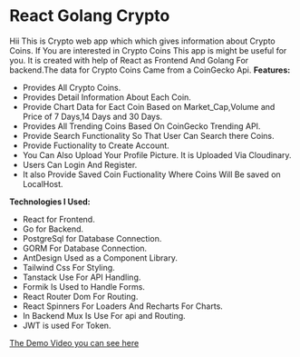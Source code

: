 # **React Golang Crypto**
Hii This is Crypto web app which which gives information about Crypto Coins. If You are interested in Crypto Coins This app is might be useful  for you.
It is created with help of React as Frontend And Golang For backend.The data for Crypto Coins Came from a CoinGecko Api.
**Features:**

* Provides All Crypto Coins.
* Provides Detail Information About Each Coin.
* Provide Chart Data for Eact Coin Based on Market_Cap,Volume and Price of 7 Days,14 Days and 30 Days.
* Provides All Trending Coins Based On CoinGecko Trending API.
* Provide Search Functionality So That User Can Search there Coins.
* Provide Fuctionality to Create Account.
* You Can Also Upload Your Profile Picture. It is Uploaded Via Cloudinary.
* Users Can Login And Register.
* It also Provide Saved Coin Fuctionality Where Coins Will Be saved on LocalHost.


**Technologies I Used:**
* React for Frontend.
* Go for Backend.
* PostgreSql for Database Connection.
* GORM For Database Connection.
* AntDesign Used as a Component Library.
* Tailwind Css For Styling.
* Tanstack Use For API Handling.
* Formik Is Used to Handle Forms.
* React Router Dom For Routing.
* React Spinners For Loaders And Recharts For Charts.
* In Backend Mux Is Use For api and Routing.
* JWT is used For Token.

[The Demo Video you can see here](https://github.com/ShadowAdi/React_Golang_Crypto/blob/main/Crypto%20-%20Made%20with%20Clipchamp.mp4)

